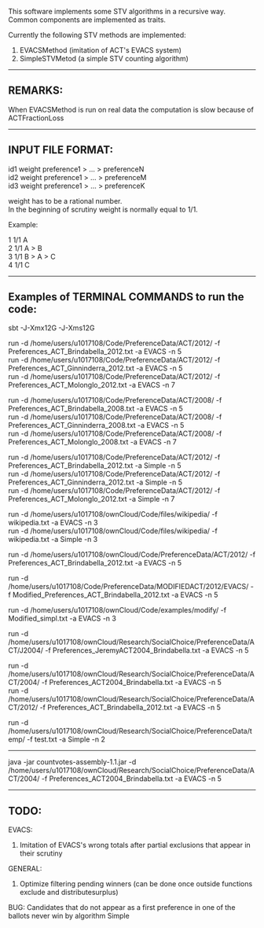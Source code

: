 This software implements some STV algorithms in a recursive way.  
Common components are implemented as traits.  


Currently the following STV methods are implemented:  

1) EVACSMethod (imitation of ACT's EVACS system)  
2) SimpleSTVMetod (a simple STV counting algorithm)  

-----------------------------------------------------------------
REMARKS:
-----------------------------------------------------------------

When EVACSMethod is run on real data the computation is slow because of ACTFractionLoss

-----------------------------------------------------------------
INPUT FILE FORMAT:
-----------------------------------------------------------------

id1 weight preference1 > ... > preferenceN  
id2 weight preference1 > ... > preferenceM  
id3 weight preference1 > ... > preferenceK  

weight has to be a rational number.  
In the beginning of scrutiny weight is normally equal to 1/1.  

Example:  

1 1/1 A  
2 1/1 A > B  
3 1/1 B > A > C  
4 1/1 C  

-----------------------------------------------------------------   
Examples of TERMINAL COMMANDS to run the code:  
-----------------------------------------------------------------  

sbt -J-Xmx12G -J-Xms12G  

run -d /home/users/u1017108/Code/PreferenceData/ACT/2012/ -f Preferences_ACT_Brindabella_2012.txt -a EVACS -n 5  
run -d /home/users/u1017108/Code/PreferenceData/ACT/2012/ -f Preferences_ACT_Ginninderra_2012.txt -a EVACS -n 5  
run -d /home/users/u1017108/Code/PreferenceData/ACT/2012/ -f Preferences_ACT_Molonglo_2012.txt -a EVACS -n 7  

run -d /home/users/u1017108/Code/PreferenceData/ACT/2008/ -f Preferences_ACT_Brindabella_2008.txt -a EVACS -n 5  
run -d /home/users/u1017108/Code/PreferenceData/ACT/2008/ -f Preferences_ACT_Ginninderra_2008.txt -a EVACS -n 5  
run -d /home/users/u1017108/Code/PreferenceData/ACT/2008/ -f Preferences_ACT_Molonglo_2008.txt -a EVACS -n 7  

run -d /home/users/u1017108/Code/PreferenceData/ACT/2012/ -f Preferences_ACT_Brindabella_2012.txt -a Simple -n 5  
run -d /home/users/u1017108/Code/PreferenceData/ACT/2012/ -f Preferences_ACT_Ginninderra_2012.txt -a Simple -n 5  
run -d /home/users/u1017108/Code/PreferenceData/ACT/2012/ -f Preferences_ACT_Molonglo_2012.txt -a Simple -n 7  


run -d /home/users/u1017108/ownCloud/Code/files/wikipedia/ -f wikipedia.txt -a EVACS -n 3  
run -d /home/users/u1017108/ownCloud/Code/files/wikipedia/ -f wikipedia.txt -a Simple -n 3  



run -d /home/users/u1017108/ownCloud/Code/PreferenceData/ACT/2012/ -f Preferences_ACT_Brindabella_2012.txt -a EVACS -n 5  

run -d /home/users/u1017108/Code/PreferenceData/MODIFIEDACT/2012/EVACS/ -f Modified_Preferences_ACT_Brindabella_2012.txt -a EVACS -n 5  


run -d /home/users/u1017108/ownCloud/Code/examples/modify/ -f Modified_simpl.txt -a EVACS -n 3  



run -d /home/users/u1017108/ownCloud/Research/SocialChoice/PreferenceData/ACT/J2004/ -f Preferences_JeremyACT2004_Brindabella.txt -a EVACS -n 5  

run -d /home/users/u1017108/ownCloud/Research/SocialChoice/PreferenceData/ACT/2004/ -f Preferences_ACT2004_Brindabella.txt -a EVACS -n 5  
run -d /home/users/u1017108/ownCloud/Research/SocialChoice/PreferenceData/ACT/2012/ -f  Preferences_ACT_Brindabella_2012.txt -a EVACS -n 5  


run -d /home/users/u1017108/ownCloud/Research/SocialChoice/PreferenceData/temp/ -f test.txt -a Simple -n 2  

-----------------------------------------------------------------

java -jar countvotes-assembly-1.1.jar -d /home/users/u1017108/ownCloud/Research/SocialChoice/PreferenceData/ACT/2004/ -f Preferences_ACT2004_Brindabella.txt -a EVACS -n 5


-----------------------------------------------------------------
TODO:
-----------------------------------------------------------------

EVACS:
1) Imitation of EVACS's wrong totals after partial exclusions that appear in their scrutiny 


GENERAL:
 
1) Optimize filtering pending winners (can be done once outside functions exclude and distributesurplus)

BUG:
Candidates that do not appear as a first preference in one of the ballots never win by algorithm Simple

